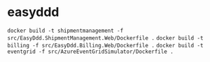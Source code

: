 # easyddd

`docker build -t shipmentmanagement -f src/EasyDdd.ShipmentManagement.Web/Dockerfile .`
`docker build -t billing -f src/EasyDdd.Billing.Web/Dockerfile .`
`docker build -t eventgrid -f src/AzureEventGridSimulator/Dockerfile .`
